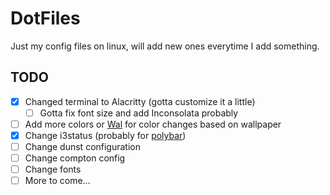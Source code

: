 # DotFiles
Just my config files on linux, will add new ones everytime I add something.

## TODO
- [X] Changed terminal to Alacritty (gotta customize it a little)
  - [ ] Gotta fix font size and add Inconsolata probably
- [ ] Add more colors or [Wal](https://github.com/dylanaraps/wal) for color changes based on wallpaper
- [X] Change i3status (probably for [polybar](https://github.com/jaagr/polybar))
- [ ] Change dunst configuration
- [ ] Change compton config
- [ ] Change fonts
- [ ] More to come... 
